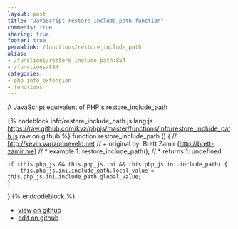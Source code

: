 ```yaml
---
layout: post
title: "JavaScript restore_include_path function"
comments: true
sharing: true
footer: true
permalink: /functions/restore_include_path
alias:
- /functions/restore_include_path:854
- /functions/854
categories:
- php info extension
- functions
---
```

A JavaScript equivalent of PHP's restore_include_path

<!-- more -->

{% codeblock info/restore_include_path.js lang:js https://raw.github.com/kvz/phpjs/master/functions/info/restore_include_path.js raw on github %}
function restore_include_path () {
    // http://kevin.vanzonneveld.net
    // +   original by: Brett Zamir (http://brett-zamir.me)
    // *     example 1: restore_include_path();
    // *     returns 1: undefined

    if (this.php_js && this.php_js.ini && this.php_js.ini.include_path) {
        this.php_js.ini.include_path.local_value = this.php_js.ini.include_path.global_value;
    }
}
{% endcodeblock %}

 - [view on github](https://github.com/kvz/phpjs/blob/master/functions/info/restore_include_path.js)
 - [edit on github](https://github.com/kvz/phpjs/edit/master/functions/info/restore_include_path.js)

